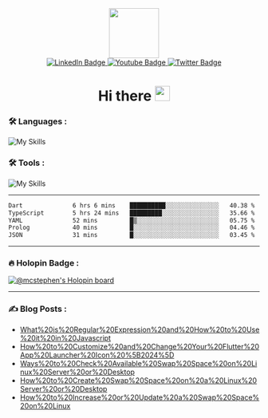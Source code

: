 
<div id="header" align="center">
  <img src="https://media.giphy.com/media/M9gbBd9nbDrOTu1Mqx/giphy.gif" width="100"/>
</div>

<div id="badges" align="center">
  <a href="https://www.linkedin.com/in/chukwuemeka-michael-a44301175">
    <img src="https://img.shields.io/badge/LinkedIn-blue?style=for-the-badge&logo=linkedin&logoColor=white" alt="LinkedIn Badge"/>
  </a>
  <a href="https://www.youtube.com/channel/UCL98INhqLZaw5fh7k0Tpf9A">
    <img src="https://img.shields.io/badge/YouTube-red?style=for-the-badge&logo=youtube&logoColor=white" alt="Youtube Badge"/>
  </a>
  <a href="https://twitter.com/mc_stephen123">
    <img src="https://img.shields.io/badge/Twitter-blue?style=for-the-badge&logo=twitter&logoColor=white" alt="Twitter Badge"/>
  </a>
</div>

<div id="badges" align="center">
  <img src="https://komarev.com/ghpvc/?username=Emeka212&style=flat-square&color=blue" alt=""/>
</div>

<h1 align="center">
  Hi there
  <img src="https://media.giphy.com/media/hvRJCLFzcasrR4ia7z/giphy.gif" width="30"/>
</h1>

### :hammer_and_wrench: Languages :
![My Skills](https://skillicons.dev/icons?i=html,css,scss,js,dart,flutter,react,next,vue,dotnet,kotlin,md,sqlite,swift,ts,cs&perline=8)
### :hammer_and_wrench: Tools :
![My Skills](https://skillicons.dev/icons?i=androidstudio,appwrite,cloudflare,devto,docker,git,github,graphql,ai,ps,postman,visualstudio,vscode,unity&perline=7)

---

<!--START_SECTION:waka-->

```txt
Dart              6 hrs 6 mins    ██████████░░░░░░░░░░░░░░░   40.38 %
TypeScript        5 hrs 24 mins   █████████░░░░░░░░░░░░░░░░   35.66 %
YAML              52 mins         █▒░░░░░░░░░░░░░░░░░░░░░░░   05.75 %
Prolog            40 mins         █░░░░░░░░░░░░░░░░░░░░░░░░   04.46 %
JSON              31 mins         █░░░░░░░░░░░░░░░░░░░░░░░░   03.45 %
```

<!--END_SECTION:waka-->

---

### :fire: Holopin Badge :

[![@mcstephen's Holopin board](https://holopin.io/api/user/board?user=mcstephen)](https://holopin.io/@mcstephen)

---

### :writing_hand: Blog Posts : 
<!-- BLOG-POST-LIST:START -->
- [What%20is%20Regular%20Expression%20and%20How%20to%20Use%20it%20in%20Javascript](https://axxellanceblog.com/posts/regular-expression-in-javascript)
- [How%20to%20Customize%20and%20Change%20Your%20Flutter%20App%20Launcher%20Icon%20%5B2024%5D](https://axxellanceblog.com/posts/change-flutter-app-launcher-icon)
- [Ways%20to%20Check%20Available%20Swap%20Space%20on%20Linux%20Server%20or%20Desktop](https://axxellanceblog.com/posts/ways-to-check-available-swap-space-on-linux-server-or-desktop)
- [How%20to%20Create%20Swap%20Space%20on%20a%20Linux%20Server%20or%20Desktop](https://axxellanceblog.com/posts/how-to-create-swap-space-on-a-linux-server-or-desktop)
- [How%20to%20Increase%20or%20Update%20a%20Swap%20Space%20on%20Linux](https://axxellanceblog.com/posts/how-to-increase-or-update-a-swap-space-on-linux)
<!-- BLOG-POST-LIST:END -->
